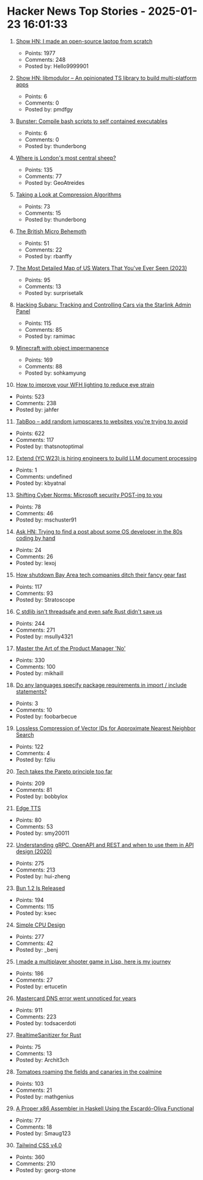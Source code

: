 # Hacker News Top Stories - 2025-01-23 16:01:33

1. [Show HN: I made an open-source laptop from scratch](https://www.byran.ee/posts/creation/)
   - Points: 1977
   - Comments: 248
   - Posted by: Hello9999901

2. [Show HN: libmodulor – An opinionated TS library to build multi-platform apps](https://github.com/c100k/libmodulor)
   - Points: 6
   - Comments: 0
   - Posted by: pmdfgy

3. [Bunster: Compile bash scripts to self contained executables](https://github.com/yassinebenaid/bunster)
   - Points: 6
   - Comments: 0
   - Posted by: thunderbong

4. [Where is London's most central sheep?](https://diamondgeezer.blogspot.com/2025/01/londons-most-central-sheep.html)
   - Points: 135
   - Comments: 77
   - Posted by: GeoAtreides

5. [Taking a Look at Compression Algorithms](https://cefboud.github.io/posts/compression/)
   - Points: 73
   - Comments: 15
   - Posted by: thunderbong

6. [The British Micro Behemoth](https://www.abortretry.fail/p/the-british-micro-behemoth)
   - Points: 51
   - Comments: 22
   - Posted by: rbanffy

7. [The Most Detailed Map of US Waters That You've Ever Seen (2023)](https://www.esri.com/arcgis-blog/products/arcgis-living-atlas/water/the-most-detailed-map-of-us-waters-that-youve-ever-seen/)
   - Points: 95
   - Comments: 13
   - Posted by: surprisetalk

8. [Hacking Subaru: Tracking and Controlling Cars via the Starlink Admin Panel](https://samcurry.net/hacking-subaru)
   - Points: 115
   - Comments: 85
   - Posted by: ramimac

9. [Minecraft with object impermanence](https://www.aiweirdness.com/minecraft-with-object-impermanence/)
   - Points: 169
   - Comments: 88
   - Posted by: sohkamyung

10. [How to improve your WFH lighting to reduce eye strain](https://rustle.ca/posts/articles/work-from-home-lighting)
   - Points: 523
   - Comments: 238
   - Posted by: jahfer

11. [TabBoo – add random jumpscares to websites you're trying to avoid](https://tabboo.xyz/)
   - Points: 622
   - Comments: 117
   - Posted by: thatsnotoptimal

12. [Extend (YC W23) is hiring engineers to build LLM document processing](https://jobs.ashbyhq.com/extend/9d4d8974-bd9b-432d-84ec-8268e5a8ed37)
   - Points: 1
   - Comments: undefined
   - Posted by: kbyatnal

13. [Shifting Cyber Norms: Microsoft security POST-ing to you](https://berthub.eu/articles/posts/shifting-cyber-norms-microsoft-post/)
   - Points: 78
   - Comments: 46
   - Posted by: mschuster91

14. [Ask HN: Trying to find a post about some OS developer in the 80s coding by hand](undefined)
   - Points: 24
   - Comments: 26
   - Posted by: lexoj

15. [How shutdown Bay Area tech companies ditch their fancy gear fast](https://www.sfgate.com/tech/article/silicon-valley-disposition-auction-company-20039023.php)
   - Points: 117
   - Comments: 93
   - Posted by: Stratoscope

16. [C stdlib isn't threadsafe and even safe Rust didn't save us](https://www.edgedb.com/blog/c-stdlib-isn-t-threadsafe-and-even-safe-rust-didn-t-save-us)
   - Points: 244
   - Comments: 271
   - Posted by: msully4321

17. [Master the Art of the Product Manager 'No'](https://LetsNotDoThat.com)
   - Points: 330
   - Comments: 100
   - Posted by: mikhaill

18. [Do any languages specify package requirements in import / include statements?](undefined)
   - Points: 3
   - Comments: 10
   - Posted by: foobarbecue

19. [Lossless Compression of Vector IDs for Approximate Nearest Neighbor Search](https://arxiv.org/abs/2501.10479)
   - Points: 122
   - Comments: 4
   - Posted by: fzliu

20. [Tech takes the Pareto principle too far](https://bobbylox.com/blog/tech-takes-the-pareto-principle-too-far/)
   - Points: 209
   - Comments: 81
   - Posted by: bobbylox

21. [Edge TTS](https://github.com/rany2/edge-tts)
   - Points: 80
   - Comments: 53
   - Posted by: smy20011

22. [Understanding gRPC, OpenAPI and REST and when to use them in API design (2020)](https://cloud.google.com/blog/products/api-management/understanding-grpc-openapi-and-rest-and-when-to-use-them)
   - Points: 275
   - Comments: 213
   - Posted by: hui-zheng

23. [Bun 1.2 Is Released](https://bun.sh/blog/bun-v1.2)
   - Points: 194
   - Comments: 115
   - Posted by: ksec

24. [Simple CPU Design](http://simplecpudesign.com/)
   - Points: 277
   - Comments: 42
   - Posted by: _benj

25. [I made a multiplayer shooter game in Lisp, here is my journey](https://ertu.dev/posts/i-made-an-online-shooter-game-in-lisp/)
   - Points: 186
   - Comments: 27
   - Posted by: ertucetin

26. [Mastercard DNS error went unnoticed for years](https://krebsonsecurity.com/2025/01/mastercard-dns-error-went-unnoticed-for-years/)
   - Points: 911
   - Comments: 223
   - Posted by: todsacerdoti

27. [RealtimeSanitizer for Rust](https://steck.tech/posts/rtsan-in-rust/)
   - Points: 75
   - Comments: 13
   - Posted by: Archit3ch

28. [Tomatoes roaming the fields and canaries in the coalmine](http://deevybee.blogspot.com/2025/01/tomatoes-roaming-fields-and-canaries-in.html)
   - Points: 103
   - Comments: 21
   - Posted by: mathgenius

29. [A Proper x86 Assembler in Haskell Using the Escardó-Oliva Functional](http://blog.vmchale.com/article/escardo-oliva-functional)
   - Points: 77
   - Comments: 18
   - Posted by: Smaug123

30. [Tailwind CSS v4.0](https://tailwindcss.com/blog/tailwindcss-v4)
   - Points: 360
   - Comments: 210
   - Posted by: georg-stone

